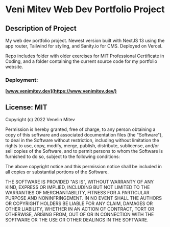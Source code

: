 # Veni Mitev Web Dev Portfolio Project

## Description of Project

My web dev portfolio project. Newest version built with NextJS 13 using the app router, Tailwind for styling, and Sanity.io for CMS. Deployed on Vercel.

Repo includes folder with older exercises for MIT Professional Certificate in Coding, and a folder containing the current source code for my portfolio website.
### Deployment:
**[www.venimitev.dev](https://www.venimitev.dev/)**

## License: MIT
Copyright (c) 2022 Venelin Mitev

Permission is hereby granted, free of charge, to any person obtaining a copy
of this software and associated documentation files (the "Software"), to deal
in the Software without restriction, including without limitation the rights
to use, copy, modify, merge, publish, distribute, sublicense, and/or sell
copies of the Software, and to permit persons to whom the Software is
furnished to do so, subject to the following conditions:

The above copyright notice and this permission notice shall be included in all
copies or substantial portions of the Software.

THE SOFTWARE IS PROVIDED "AS IS", WITHOUT WARRANTY OF ANY KIND, EXPRESS OR
IMPLIED, INCLUDING BUT NOT LIMITED TO THE WARRANTIES OF MERCHANTABILITY,
FITNESS FOR A PARTICULAR PURPOSE AND NONINFRINGEMENT. IN NO EVENT SHALL THE
AUTHORS OR COPYRIGHT HOLDERS BE LIABLE FOR ANY CLAIM, DAMAGES OR OTHER
LIABILITY, WHETHER IN AN ACTION OF CONTRACT, TORT OR OTHERWISE, ARISING FROM,
OUT OF OR IN CONNECTION WITH THE SOFTWARE OR THE USE OR OTHER DEALINGS IN THE
SOFTWARE.
